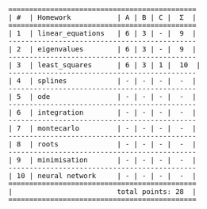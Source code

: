 <pre>
=============================================
| #  | Homework           | A | B | C |  Σ  |
=============================================
| 1  | linear_equations   | 6 | 3 | - |  9  |
---------------------------------------------
| 2  | eigenvalues        | 6 | 3 | - |  9  |
---------------------------------------------
| 3  | least_squares      | 6 | 3 | 1 |  10  |
---------------------------------------------
| 4  | splines            | - | - | - |  -  |
---------------------------------------------
| 5  | ode                | - | - | - |  -  |
---------------------------------------------
| 6  | integration        | - | - | - |  -  |
---------------------------------------------
| 7  | montecarlo         | - | - | - |  -  |
---------------------------------------------
| 8  | roots              | - | - | - |  -  |
---------------------------------------------
| 9  | minimisation       | - | - | - |  -  |
---------------------------------------------
| 10 | neural network     | - | - | - |  -  |
=============================================
|                         total points: 28  |
=============================================
